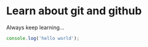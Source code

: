 # Learn about git and github

Always keep learning...

```Javascript
console.log('hello world');
```
